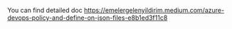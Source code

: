 You can find detailed doc https://emelergelenyildirim.medium.com/azure-devops-policy-and-define-on-json-files-e8b1ed3f11c8 

